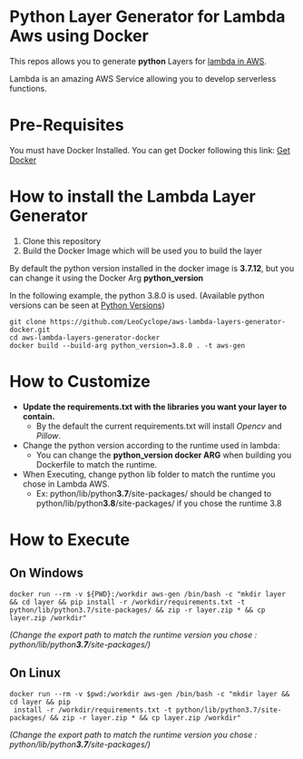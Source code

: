 # Python Layer Generator for Lambda Aws using Docker

This repos allows you to generate **python** Layers for [lambda in AWS](https://aws.amazon.com/lambda/).

Lambda is an amazing AWS Service allowing you to develop serverless functions.

# Pre-Requisites

You must have Docker Installed. You can get Docker following this link: [Get Docker](https://docs.docker.com/get-docker/)

# How to install the Lambda Layer Generator

1. Clone this repository
2. Build the Docker Image which will be used you to build the layer

By default the python version installed in the docker image is **3.7.12**, but you can change it using the Docker Arg **python_version**

In the following example, the python 3.8.0 is used.
(Available python versions can be seen at [Python Versions](https://www.python.org/ftp/python/))
```
git clone https://github.com/LeoCyclope/aws-lambda-layers-generator-docker.git
cd aws-lambda-layers-generator-docker
docker build --build-arg python_version=3.8.0 . -t aws-gen 
```

# How to Customize

- **Update the requirements.txt with the libraries you want your layer to contain.**
    - By the default the current requirements.txt will install *Opencv* and *Pillow*.
- Change the python version according to the runtime used in lambda:
    - You can change the **python_version docker ARG** when building you Dockerfile to match the runtime. 
- When Executing, change python lib folder to match the runtime you chose in Lambda AWS.
    - Ex: python/lib/python**3.7**/site-packages/ should be changed to python/lib/python**3.8**/site-packages/ if you chose the runtime 3.8


# How to Execute

## On Windows

```
docker run --rm -v ${PWD}:/workdir aws-gen /bin/bash -c "mkdir layer && cd layer && pip install -r /workdir/requirements.txt -t python/lib/python3.7/site-packages/ && zip -r layer.zip * && cp layer.zip /workdir"
```

*(Change the export path to match the runtime version you chose : python/lib/python**3.7**/site-packages/)*


## On Linux

```
docker run --rm -v $pwd:/workdir aws-gen /bin/bash -c "mkdir layer && cd layer && pip
 install -r /workdir/requirements.txt -t python/lib/python3.7/site-packages/ && zip -r layer.zip * && cp layer.zip /workdir"
```

*(Change the export path to match the runtime version you chose : python/lib/python**3.7**/site-packages/)*